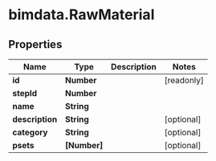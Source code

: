 # bimdata.RawMaterial

## Properties

Name | Type | Description | Notes
------------ | ------------- | ------------- | -------------
**id** | **Number** |  | [readonly] 
**stepId** | **Number** |  | 
**name** | **String** |  | 
**description** | **String** |  | [optional] 
**category** | **String** |  | [optional] 
**psets** | **[Number]** |  | [optional] 


